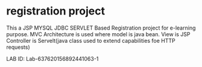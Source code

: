 # registration project

This a JSP MYSQL JDBC SERVLET Based Registration project for e-learning purpose.
MVC Architecture is used where model is java bean.
View is JSP
Controller is Servelt(java class used to extend capabilities foe HTTP requests)

LAB ID: Lab-637620156892441063-1

